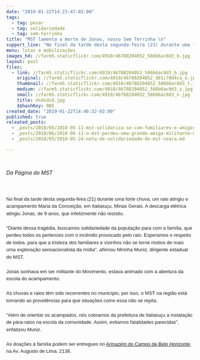 ```yaml
---
date: "2019-01-22T14:23:47-02:00"
tags:
  - tag: pesar
  - tag: solidariedade
  - tag: sem-terrinha
title: "MST lamenta a morte de Jonas, nosso Sem Terrinha \n"
support_line: "No final da tarde desta segunda-feira (21) durante uma forte chuva, um raio atingiu o acampamento Maria da Conceição, em Itatiaiuçu, Minas Gerais\n"
menu: lutas e mobilizações
images_hd: //farm5.staticflickr.com/4910/46788204052_586b6ac0d3_b.jpg
layout: post
files:
  - link: //farm5.staticflickr.com/4910/46788204052_586b6ac0d3_b.jpg
    original: //farm5.staticflickr.com/4910/46788204052_d81c70d4ca_o.jpg
    thumbnail: //farm5.staticflickr.com/4910/46788204052_586b6ac0d3_t.jpg
    medium: //farm5.staticflickr.com/4910/46788204052_586b6ac0d3_z.jpg
    small: //farm5.staticflickr.com/4910/46788204052_586b6ac0d3_n.jpg
    title: dsdsdsd.jpg
    $$hashKey: 0B5
created_date: "2019-01-22T14:46:32-02:00"
published: true
releated_posts:
  - _posts/2018/05/2018-05-11-mst-solidariza-se-com-familiares-e-amigos-do-companheiro-ze-guilherme.md
  - _posts/2018/06/2018-06-13-o-mst-perdeu-uma-grande-amiga-militante-e-internacionalista.md
  - _posts/2018/05/2018-05-24-nota-de-solidariedade-do-mst-ceara.md

---
```

<p>&nbsp;</p>

<p><em>Da P&aacute;gina do MST&nbsp;</em></p>

<p>&nbsp;</p>

<div class="adn ads" data-legacy-message-id="168765f08ac5792a" data-message-id="#msg-f:1623378274485106986" style="border-left: none; padding: 0px; display: flex; color: rgb(34, 34, 34); font-family: Roboto, RobotoDraft, Helvetica, Arial, sans-serif; font-size: medium;">
<div class="gs" style="margin: 0px; padding: 0px 0px 20px; width: 1183px;">
<div>
<div class="ii gt" id=":1bm" style="font-size: 12.8px; direction: ltr; margin: 8px 0px 0px; padding: 0px; position: relative;">
<div class="a3s aXjCH " id=":1bl" style="overflow: hidden; font-variant-numeric: normal; font-variant-east-asian: normal; font-stretch: normal; font-size: small; line-height: 1.5; font-family: Arial, Helvetica, sans-serif;">
<div dir="auto">
<div dir="auto">
<div dir="auto">No final da tarde desta segunda-feira&nbsp;(21)&nbsp;durante uma forte chuva, um raio atingiu o acampamento Maria da Concei&ccedil;&atilde;o, em Itatiaiu&ccedil;u, Minas Gerais. A descarga el&eacute;trica atingiu&nbsp;Jonas, de 9 anos, que infelizmente n&atilde;o resistiu.&nbsp;</div>

<div dir="auto">&nbsp;</div>

<div dir="auto">&quot;Diante dessa trag&eacute;dia, buscamos solidariedade da popula&ccedil;&atilde;o para com&nbsp;a fam&iacute;lia, que perdeu todos os pertences com o inc&ecirc;ndio provocado pelo raio. Esperamos o respeito de todos, para que a tristeza dos familiares e vizinhos n&atilde;o se torne motivo de mais uma explora&ccedil;&atilde;o sensacionalista da m&iacute;dia&quot;, afirmou Mirinha Muniz, dirigente estadual do MST.</div>

<div dir="auto">&nbsp;</div>

<div dir="auto">Jonas sonhava em ser militante do Movimento, estava animado com a abertura da escola do acampamento.&nbsp;</div>

<div dir="auto">&nbsp;</div>

<div dir="auto">As chuvas e raios t&ecirc;m sido recorrentes no munic&iacute;pio, por isso, o MST na regi&atilde;o&nbsp;est&aacute; tomando as provid&ecirc;ncias para que situa&ccedil;&otilde;es como essa n&atilde;o se repita.</div>

<div dir="auto"><br />
&quot;Al&eacute;m de orientar os acampados, n&oacute;s cobramos da prefeitura de Itatiaiu&ccedil;u a instala&ccedil;&atilde;o de p&aacute;ra-raios na escola da comunidade. Assim, evitamos fatalidades parecidas&quot;, enfatizou Muniz.&nbsp;</div>

<div dir="auto">&nbsp;</div>

<div dir="auto">As doa&ccedil;&otilde;es &agrave; fam&iacute;lia podem ser entregues no <a href="https://www.facebook.com/amazemdocampobh/">Armaz&eacute;m do Campo de Belo Horizonte</a>, na Av. Augusto de Lima, 2136.&nbsp;</div>

<div dir="auto">&nbsp;</div>

<div dir="auto">&nbsp;</div>

<div dir="auto">&nbsp;</div>

<div dir="auto">&nbsp;</div>

<div dir="auto">&nbsp;</div>
</div>

<div class="yj6qo">&nbsp;</div>
</div>
</div>
</div>
</div>
</div>
</div>
